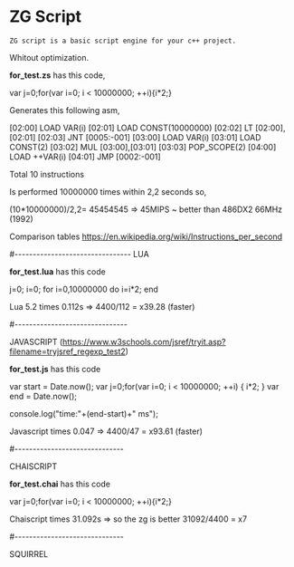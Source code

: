 # ZG Script
	ZG script is a basic script engine for your c++ project.


Whitout optimization.



<b>for_test.zs</b> has this code,

var j=0;for(var i=0; i < 10000000; ++i){i*2;}

Generates this following asm,

[02:00]	LOAD	VAR(i)
[02:01]	LOAD	CONST(10000000)
[02:02]	LT	[02:00],[02:01]
[02:03]	JNT	[0005:-001]
[03:00]	LOAD	VAR(i)
[03:01]	LOAD	CONST(2)
[03:02]	MUL	[03:00],[03:01]
[03:03]	POP_SCOPE(2)
[04:00]	LOAD	++VAR(i)
[04:01]	JMP	[0002:-001]


Total 10 instructions


Is performed 10000000 times within 2,2 seconds so,

(10*10000000)/2,2= 45454545 => 45MIPS ~ better than 486DX2 66MHz (1992) 

Comparison tables https://en.wikipedia.org/wiki/Instructions_per_second

#--------------------------------
LUA

<b>for_test.lua</b> has this code

j=0;
i=0;
for i=0,10000000 do 
  i=i*2; 
end



Lua 5.2 times 0.112s =>  4400/112 = x39.28 (faster)


#-------------------------------

JAVASCRIPT (https://www.w3schools.com/jsref/tryit.asp?filename=tryjsref_regexp_test2)

<b>for_test.js</b> has this code

var start = Date.now();
var j=0;for(var i=0; i < 10000000; ++i)
{
	i*2;
}
var end = Date.now();

console.log("time:"+(end-start)+" ms");

Javascript times 0.047 => 4400/47 = x93.61 (faster)


#------------------------------

CHAISCRIPT

<b>for_test.chai</b> has this code

var j=0;for(var i=0; i < 10000000; ++i){i*2;}

Chaiscript times 31.092s => so the zg is better 31092/4400 = x7

#------------------------------

SQUIRREL




